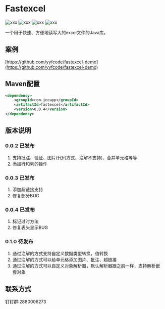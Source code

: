 # Fastexcel

![xxx](https://img.shields.io/badge/version-1.0.0-green) ![xxx](https://img.shields.io/badge/jdk-1.8-green) ![xxx](https://img.shields.io/badge/poi-5.0.0-green) ![xxx](https://img.shields.io/badge/spring-5.3.23-green)

一个用于快速、方便地读写大的excel文件的Java库。

## 案例

[https://github.com/yyfcode/fastexcel-demo](https://github.com/yyfcode/fastexcel-demo) 

## Maven配置

```xml
<dependency>
    <groupId>com.jeeapp</groupId>
    <artifactId>fastexcel</artifactId>
    <version>0.0.4</version>
</dependency>
```

## 版本说明
### 0.0.2 已发布
1. 支持批注、验证、图片(代码方式，注解不支持)、合并单元格等等
2. 添加行和列的操作
### 0.0.3 已发布
1. 添加超链接支持
2. 修复部分BUG
### 0.0.4 已发布
1. 标记过时方法
2. 修复表头显示BUG
### 0.1.0 待发布
1. 通过注解的方式支持自定义数据类型转换，值转换
2. 通过注解的方式可以给单元格添加图片、批注、超链接
3. 通过注解的方式可以自定义对象解析器，默认解析器跟之前一样，支持解析嵌套对象

## 联系方式
钉钉群:2880006273
